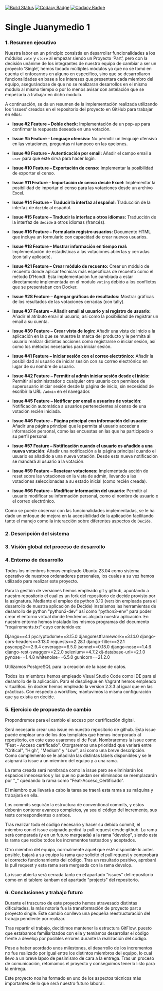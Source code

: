 [![Build Status](https://travis-ci.com/wadobo/decide.svg?branch=master)](https://travis-ci.com/wadobo/decide) [![Codacy Badge](https://app.codacy.com/project/badge/Grade/6a6e89e141b14761a19288a6b28db474)](https://www.codacy.com/gh/decide-update-4-1/decide-update-4.1/dashboard?utm_source=github.com&amp;utm_medium=referral&amp;utm_content=decide-update-4-1/decide-update-4.1&amp;utm_campaign=Badge_Grade) [![Codacy Badge](https://app.codacy.com/project/badge/Coverage/6a6e89e141b14761a19288a6b28db474)](https://www.codacy.com/gh/decide-update-4-1/decide-update-4.1/dashboard?utm_source=github.com&utm_medium=referral&utm_content=decide-update-4-1/decide-update-4.1&utm_campaign=Badge_Coverage)

Single Juanymedio 1
=====================================

### 1. Resumen ejecutivo
Nuestra labor en un principio consistía en desarrollar funcionalidades a los módulos `vote` y `store` al empezar siendo un Proyecto ‘Part’, pero con la decisión unánime de los integrantes de nuestro equipo de cambiar a ser un proyecto ‘Single’, hemos tocado múltiples módulos ya que no se tomó en cuenta el enfocarnos en alguno en específico, sino que se desarrollaron funcionalidades en base a los intereses que presentara cada miembro del equipo, asegurándose de que no se realizaran desarrollos en el mismo modulo al mismo tiempo o por lo menos avisar con antelación que se empezaría a trabajar en dicho modulo.

A continuación, se da un resumen de la implementación realizada utilizando los ‘issues’ creados en el repositorio del proyecto en GitHub para trabajar en ellos:

- **Issue #2 Feature – Doble check:**
  Implementación de un pop-up para confirmar la respuesta deseada en una votación.

- **Issue #5 Feature – Lenguaje ofensivo:**
  No permitir un lenguaje ofensivo en las votaciones, preguntas ni tampoco en las opciones.

- **Issue #8 Feature – Autenticación por email:**
  Añadir el campo email a `user` para que este sirva para hacer login.

- **Issue #10 Feature – Exportación de censo:**
  Implementar la posibilidad de exportar el censo.

- **Issue #11 Feature – Importación de censo desde Excel:**
  Implementar la posibilidad de importar el censo para las votaciones desde un archivo Excel.

- **Issue #14 Feature – Traducir la interfaz al español:**
  Traducción de la interfaz de `decide` al español.

- **Issue #15 Feature – Traducir la interfaz a otros idiomas:**
  Traducción de la interfaz de `decide` a otros idiomas (francés).

- **Issue #16 Feature – Formulario registro usuarios:**
  Documento HTML que incluya un formulario con capacidad de crear nuevos usuarios.

- **Issue #18 Feature – Mostrar información en tiempo real:**
  Implementación de estadísticas a las votaciones abiertas y cerradas (con tally aplicado).

- **Issue #21 Feature – Crear módulo de recuento:**
  Crear un módulo de recuento donde aplicar técnicas más específicas de recuento como el método D’Hondt. Esta implementación fue cambiada a estar directamente implementada en el modulo `voting` debido a los conflictos que se presentaban con Docker.

- **Issue #28 Feature – Agregar gráficas de resultados:**
  Mostrar gráficas de los resultados de las votaciones cerradas (con tally).

- **Issue #37 Feature – Añadir email al usuario y al registro de usuario:**
  Añadir el atributo email al usuario, así como la posibilidad de registrar un email a su cuenta.

- **Issue #39 Feature – Crear vista de login:**
  Añadir una vista de inicio a la aplicación en la que se muestre la marca del producto y le permita al usuario realizar distintas acciones como registrarse o iniciar sesión, así como los métodos necesarios para iniciar sesión.

- **Issue #41 Feature – Iniciar sesión con el correo electrónico:**
  Añadir la posibilidad al usuario de iniciar sesión con su correo electrónico en lugar de su nombre de usuario.

- **Issue #42 Feature – Permitir al admin iniciar sesión desde el inicio:**
  Permitir al administrador o cualquier otro usuario con permisos de superusuario iniciar sesión desde la página de inicio, sin necesidad de escribir la URL `/admin` en el navegador.

- **Issue #45 Feature – Notificar por email a usuarios de votación:**
  Notificación automática a usuarios pertenecientes al censo de una votación recién iniciada.

- **Issue #46 Feature – Página principal con información del usuario:**
  Añadir una página principal que le permita al usuario acceder a información personal, como las encuestas en las que ha participado o su perfil personal.

- **Issue #57 Feature – Notificación cuando el usuario es añadido a una nueva votación:**
  Añadir una notificación a la página principal cuando el usuario es añadido a una nueva votación. Desde esta nueva notificación se mandará al usuario a la votación.

- **Issue #59 Feature – Resetear votaciones:**
  Implementada acción de reset sobre las votaciones en la vista de admin, llevando a las votaciones seleccionadas a su estado inicial (como recién creada).

- **Issue #66 Feature – Modificar información del usuario:**
  Permitir al usuario modificar su información personal, como el nombre de usuario o el correo electrónico.

Como se puede observar con las funcionalidades implementadas, se le ha dado un enfoque de mejora en la accesibilidad de la aplicación facilitando tanto el manejo como la interacción sobre diferentes aspectos de `Decide`.



### 2. Descripción del sistema



### 3. Visión global del proceso de desarrollo



### 4. Entorno de desarrollo

Todos los miembros hemos empleado Ubuntu 23.04 como sistema operativo de nuestros ordenadores personales, los cuales a su vez hemos utilizado para realizar este proyecto. 

Para la gestión de versiones hemos empleado git y github, apuntando a nuestro repositorio el cual es un fork del repositorio de decide provisto por la asignatura. Mediante el empleo de python 3.10 (versión empleada para el desarrollo de nuestra aplicación de Decide) instalamos las herramientas de desarrollo de python "python3-dev" así como "python3-env" para poder crear el entorno virtual donde tendremos alojada nuestra aplicación. En nuestro entorno hemos instalado los mismos programas del documento "requirements.txt" cuyo contenido es:

Django==4.1
pycryptodome==3.15.0
djangorestframework==3.14.0
django-cors-headers==3.13.0
requests==2.28.1
django-filter==22.1
psycopg2==2.9.4
coverage==6.5.0
jsonnet==0.18.0
django-nose==1.4.6
django-rest-swagger==2.2.0
selenium==4.7.2
dj-database-url==2.1.0
pynose==1.4.8
whitenoise==6.5.0
gunicorn==21.2.0

Utilizamos PostgreSQL para la creación de la base de datos.

Todos los miembros hemos empleado Visual Studio Code como IDE para el desarrollo de la aplicación. Para el despliegue en Vagrant hemos empleado virtualBox. En docker hemos empleado la version 2.3.3 al igual que en las prácticas. Con respecto a workflow, mantuvimos la misma configuración que ya existía en decide.

### 5. Ejercicio de propuesta de cambio

Propondremos para el cambio el acceso por certificación digital.

Será necesario crear una issue en nuestro repositorio de github. Esta issue puede emplear uno de los dos templates que hemos incorporado al repositorio, en este caso usaremos el de Feat. Nombraremos la issue como "Feat - Acceso certificado". Otorgaremos una prioridad que variará entre "Critical", "High", "Medium" y "Low", así como una breve descripción. Como complemento se le añadirán las distintas labels disponibles y se le asignará la issue a un miembro del equipo y a una rama.

La rama creada será nombrada como la issue pero se eliminiarán los espacios innecesarios y los que no puedan ser eliminados se reemplazarán por "_" quedando la rama como "Feat-Acceso_Certificado".

El miembro que llevará a cabo la tarea se traerá esta rama a su máquina y trabajará en ella. 

Los commits seguirán la estructura de conventional commits, y estos deberán contener avances completos, ya sea el código del incremento, sus tests correspondientes o ambos.

Tras realizar todo el código necesario y hacer su debido commit, el miembro con el issue asignado pedirá la pull request desde github. La rama será comparada (y en un futuro mergeada) a la rama "develop", siendo esta la rama que recibe todos los incrementos testeados y aceptados.

Otro miembro del equipo, normalmente aquel que esté disponible lo antes posible, bajará a su equipo la rama que solicitó el pull request y comprobará el correcto funcionamiento del código. Tras un resultado positivo, aprobará la pull request y esta rama será mergeada con la rama develop.

La issue abierta será cerrada tanto en el apartado "issues" del repositorio como en el tablero kanbam del apartado "projects" del repositorio.

### 6. Conclusiones y trabajo futuro

Durante el trascurso de este proyecto hemos atravesado distintas dificultades, la más notoria fue la transformación de proyecto part a proyecto single. Este cambio conllevo una pequeña reestructuración del trabajo pendiente por realizar.

Tras repartir el trabajo, decidimos mantener la estructura GitFlow, puesto que estabamos familiarizados con ella y temíamos desarrollar el código frente a develop por posibles errores durante la realización del código.

Pese a haber acordado unos milestones, el desarrollo de los incrementos no fue realizado por igual entre los distintos miembros del equipo, lo cual llevo a un breve lapso de pesimismo de cara a la entrega. Tras un proceso de comunicación, retomamos el proyecto y conseguimos tenerlo listo para la entrega.

Este proyecto nos ha formado en uno de los aspectos técnicos más importantes de lo que será nuestro futuro laboral.
